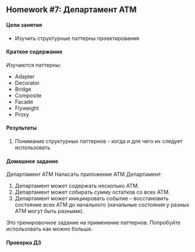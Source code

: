 ## Homework #7: Департамент ATM

#### Цели занятия
- Изучить структурные паттерны проектирования

#### Краткое содержание
Изучаются паттерны:
- Adapter
- Decorator
- Bridge
- Composite
- Facade
- Flyweight
- Proxy

#### Результаты
1. Понимание структурных паттернов - когда и для чего их следует использовать

#### Домашнее задание
Департамент ATM
Написать приложение ATM Департамент:
1. Департамент может содержать несколько ATM.
2. Департамент может собирать сумму остатков со всех ATM.
3. Департамент может инициировать событие – восстановить состояние всех
ATM до начального (начальные состояния у разных ATM могут быть
разными).

Это тренировочное задание на применение паттернов.
Попробуйте использовать как можно больше.

#### Проверка ДЗ
